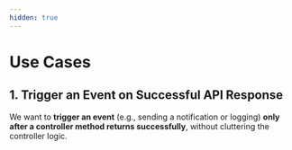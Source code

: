 ```yaml
---
hidden: true
---
```


# Use Cases

## 1. Trigger an Event on Successful API Response

We want to **trigger an event** (e.g., sending a notification or logging) **only after a controller method returns successfully**, without cluttering the controller logic.

